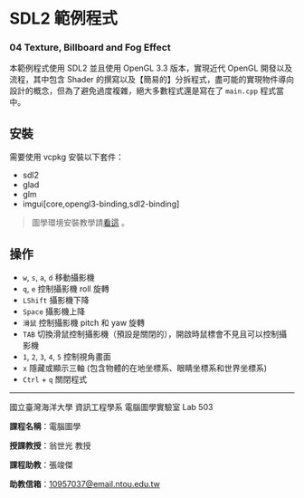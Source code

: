 # SDL2 範例程式
### 04 Texture, Billboard and Fog Effect
本範例程式使用 SDL2 並且使用 OpenGL 3.3 版本，實現近代 OpenGL 開發以及流程，其中包含 Shader 的撰寫以及【簡易的】分拆程式，盡可能的實現物件導向設計的概念，但為了避免過度複雜，絕大多數程式還是寫在了 `main.cpp` 程式當中。



## 安裝
需要使用 vcpkg 安裝以下套件：
* sdl2
* glad
* glm
* imgui[core,opengl3-binding,sdl2-binding]

> 圖學環境安裝教學請[看這](https://hackmd.io/@23657689/computer_graphics_env_settings) 。

## 操作
* `w`, `s`, `a`, `d` 移動攝影機
* `q`, `e` 控制攝影機 roll 旋轉
* `LShift` 攝影機下降
* `Space` 攝影機上降
* `滑鼠` 控制攝影機 pitch 和 yaw 旋轉
* `TAB` 切換滑鼠控制攝影機（預設是關閉的），開啟時鼠標會不見且可以控制攝影機
* `1`, `2`, `3`, `4`, `5` 控制視角畫面
* `x` 隱藏或顯示三軸 (包含物體的在地坐標系、眼睛坐標系和世界坐標系)
* `Ctrl` + `q` 關閉程式
------------------------------------------------------------
國立臺灣海洋大學 資訊工程學系 電腦圖學實驗室 Lab 503

**課程名稱**：電腦圖學

**授課教授**：翁世光 教授

**課程助教**：張竣傑

**助教信箱**：10957037@email.ntou.edu.tw